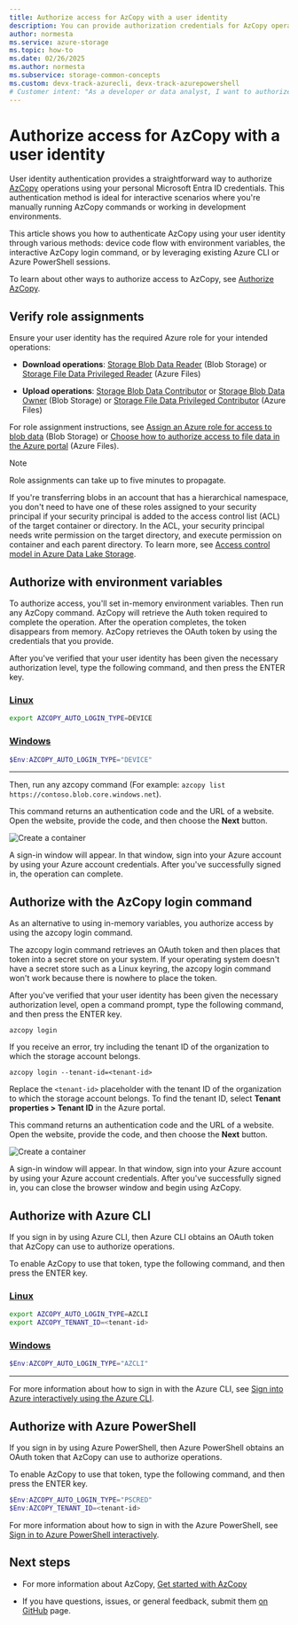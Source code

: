```yaml
---
title: Authorize access for AzCopy with a user identity
description: You can provide authorization credentials for AzCopy operations by using a Microsoft Entra ID user identity.
author: normesta
ms.service: azure-storage
ms.topic: how-to
ms.date: 02/26/2025
ms.author: normesta
ms.subservice: storage-common-concepts
ms.custom: devx-track-azurecli, devx-track-azurepowershell
# Customer intent: "As a developer or data analyst, I want to authorize AzCopy operations using my personal Microsoft Entra ID credentials, so that I can interactively transfer files using my existing permissions without managing additional authentication tokens."
---
```


# Authorize access for AzCopy with a user identity

User identity authentication provides a straightforward way to authorize [AzCopy](storage-use-azcopy-v10.md) operations using your personal Microsoft Entra ID credentials. This authentication method is ideal for interactive scenarios where you're manually running AzCopy commands or working in development environments.

This article shows you how to authenticate AzCopy using your user identity through various methods: device code flow with environment variables, the interactive AzCopy login command, or by leveraging existing Azure CLI or Azure PowerShell sessions.

To learn about other ways to authorize access to AzCopy, see [Authorize AzCopy](storage-use-azcopy-v10.md#authorize-azcopy).

## Verify role assignments

Ensure your user identity has the required Azure role for your intended operations:

- **Download operations**: [Storage Blob Data Reader](../../role-based-access-control/built-in-roles.md#storage-blob-data-reader) (Blob Storage) or [Storage File Data Privileged Reader](../../role-based-access-control/built-in-roles.md#storage-file-data-privileged-reader) (Azure Files)

- **Upload operations**: [Storage Blob Data Contributor](../../role-based-access-control/built-in-roles.md#storage-blob-data-contributor) or [Storage Blob Data Owner](../../role-based-access-control/built-in-roles.md#storage-blob-data-owner) (Blob Storage) or [Storage File Data Privileged Contributor](../../role-based-access-control/built-in-roles.md#storage-file-data-privileged-contributor) (Azure Files)

For role assignment instructions, see [Assign an Azure role for access to blob data](../blobs/assign-azure-role-data-access.md) (Blob Storage) or [Choose how to authorize access to file data in the Azure portal](../files/authorize-data-operations-portal.md) (Azure Files).

> [!NOTE]
> Role assignments can take up to five minutes to propagate.

If you're transferring blobs in an account that has a hierarchical namespace, you don't need to have one of these roles assigned to your security principal if your security principal is added to the access control list (ACL) of the target container or directory. In the ACL, your security principal needs write permission on the target directory, and execute permission on container and each parent directory. To learn more, see [Access control model in Azure Data Lake Storage](../blobs/data-lake-storage-access-control-model.md).

## Authorize with environment variables

To authorize access, you'll set in-memory environment variables. Then run any AzCopy command. AzCopy will retrieve the Auth token required to complete the operation. After the operation completes, the token disappears from memory. AzCopy retrieves the OAuth token by using the credentials that you provide.

After you've verified that your user identity has been given the necessary authorization level, type the following command, and then press the ENTER key.

### [Linux](#tab/linux)

```bash
export AZCOPY_AUTO_LOGIN_TYPE=DEVICE
```

### [Windows](#tab/windows)

```powershell
$Env:AZCOPY_AUTO_LOGIN_TYPE="DEVICE"
```

---

Then, run any azcopy command (For example: `azcopy list https://contoso.blob.core.windows.net`).

This command returns an authentication code and the URL of a website. Open the website, provide the code, and then choose the **Next** button.

![Create a container](media/storage-use-azcopy-v10/azcopy-login.png)

A sign-in window will appear. In that window, sign into your Azure account by using your Azure account credentials. After you've successfully signed in, the operation can complete.

## Authorize with the AzCopy login command

As an alternative to using in-memory variables, you authorize access by using the azcopy login command.

The azcopy login command retrieves an OAuth token and then places that token into a secret store on your system. If your operating system doesn't have a secret store such as a Linux keyring, the azcopy login command won't work because there is nowhere to place the token.

After you've verified that your user identity has been given the necessary authorization level, open a command prompt, type the following command, and then press the ENTER key.

```azcopy
azcopy login
```

If you receive an error, try including the tenant ID of the organization to which the storage account belongs.

```azcopy
azcopy login --tenant-id=<tenant-id>
```

Replace the `<tenant-id>` placeholder with the tenant ID of the organization to which the storage account belongs. To find the tenant ID, select **Tenant properties > Tenant ID** in the Azure portal.

This command returns an authentication code and the URL of a website. Open the website, provide the code, and then choose the **Next** button.

![Create a container](media/storage-use-azcopy-v10/azcopy-login.png)

A sign-in window will appear. In that window, sign into your Azure account by using your Azure account credentials. After you've successfully signed in, you can close the browser window and begin using AzCopy.

## Authorize with Azure CLI

If you sign in by using Azure CLI, then Azure CLI obtains an OAuth token that AzCopy can use to authorize operations. 

To enable AzCopy to use that token, type the following command, and then press the ENTER key.

### [Linux](#tab/linux)

```bash
export AZCOPY_AUTO_LOGIN_TYPE=AZCLI
export AZCOPY_TENANT_ID=<tenant-id>
```

### [Windows](#tab/windows)

```powershell
$Env:AZCOPY_AUTO_LOGIN_TYPE="AZCLI"
```

---

For more information about how to sign in with the Azure CLI, see [Sign into Azure interactively using the Azure CLI](/cli/azure/authenticate-azure-cli-interactively).

## Authorize with Azure PowerShell

If you sign in by using Azure PowerShell, then Azure PowerShell obtains an OAuth token that AzCopy can use to authorize operations.  

To enable AzCopy to use that token, type the following command, and then press the ENTER key.

```PowerShell
$Env:AZCOPY_AUTO_LOGIN_TYPE="PSCRED"
$Env:AZCOPY_TENANT_ID=<tenant-id>
```

For more information about how to sign in with the Azure PowerShell, see [Sign in to Azure PowerShell interactively](/powershell/azure/authenticate-interactive).

## Next steps

- For more information about AzCopy, [Get started with AzCopy](storage-use-azcopy-v10.md)

- If you have questions, issues, or general feedback, submit them [on GitHub](https://github.com/Azure/azure-storage-azcopy) page.
